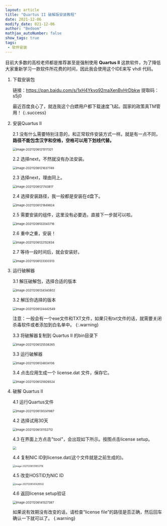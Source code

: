 ```yaml
---
layout: article
title: "Quartus II 破解版安装教程"
date: 2021-12-06
modify_date: 021-12-06
author: "Bedoom"
mathjax_autoNumber: false
show_tags: true
tags: 
 - 软件安装
---
```


目前大多数的高校老师都是推荐甚至是强制使用 **Quartus II** 这款软件，为了降低大家重新学习一款软件所花费的时间，因此我会使用这个IDE来写 vhdl 代码。

<!--more-->

1. 下载安装包

   链接：https://pan.baidu.com/s/1xH4Ykvo92maXenBvHrDbkw 
   提取码：s5j0

   最近百度良心了，就连我这个白嫖用户都下载速度飞起。国家的政策真TM管用！
   {:.success}

2. 安装Quartus II

   2.1 没有什么需要特别注意的，和正常软件安装方式一样。就是有一点不同，**路径不能包含汉字和空格，空格可以用下划线代替。**

   <img src="https://gitee.com/bedoom/images/raw/master/202112061215784.png" alt="image-20211206121517321" style="zoom:67%;" />

   2.2 选择next，不然就没有办法安装。

   <img src="https://gitee.com/bedoom/images/raw/master/202112061216527.png" alt="image-20211206121637749" style="zoom:67%;" />

   2.3 选择next，理由同上。

   <img src="https://gitee.com/bedoom/images/raw/master/202112061217248.png" alt="image-20211206121743817" style="zoom:67%;" />

   2.4 选择安装路径，我一般都是安装在d盘下。

   <img src="https://gitee.com/bedoom/images/raw/master/202112061218249.png" alt="image-20211206121849824" style="zoom:67%;" />

   2.5 需要安装的组件，这里没有必要选，直接下一步就可以啦。

   <img src="https://gitee.com/bedoom/images/raw/master/202112061220082.png" alt="image-20211206122043716" style="zoom:67%;" />

   2.6 重中之重，安装！

   <img src="https://gitee.com/bedoom/images/raw/master/202112061221255.png" alt="image-20211206122152834" style="zoom:67%;" />

   2.7 等待一段时间后，就会安装好。

   <img src="https://gitee.com/bedoom/images/raw/master/202112061233880.png" alt="image-20211206123300313" style="zoom:67%;" />

3. 运行破解器

   3.1 解压破解包，选择合适的版本

   <img src="https://gitee.com/bedoom/images/raw/master/202112061243793.png" alt="image-20211206124340802" style="zoom:67%;" />

   3.2 解压你选择的版本

   <img src="C:/Users/MC/AppData/Roaming/Typora/typora-user-images/image-20211206124442549.png" alt="image-20211206124442549" style="zoom:67%;" />

   注意：一般会有一个exe文件和TXT文件，如果只有txt文件的话，就需要关闭杀毒软件或者添加到白名单中。
   {:.warning}
   
   3.3 将破解器复制到 Quartus II 的bin目录下
   
   <img src="https://gitee.com/bedoom/images/raw/master/202112061255369.png" alt="image-20211206125538265" style="zoom:67%;" />
   
   3.3 运行破解器
   
   <img src="https://gitee.com/bedoom/images/raw/master/202112061248386.png" alt="image-20211206124834136" style="zoom:67%;" />
   
   3.4 点击应用生成一个 license.dat 文件，保存它。
   
   <img src="https://gitee.com/bedoom/images/raw/master/202112061259466.png" alt="image-20211206125926524" style="zoom:67%;" />
   
4. 破解 Quartus II

   4.1 运行Quartus文件

   <img src="https://gitee.com/bedoom/images/raw/master/202112061302839.png" alt="image-20211206130241987" style="zoom:67%;" />

   4.2 选择试用30天

   <img src="https://gitee.com/bedoom/images/raw/master/202112061311901.png" alt="image-20211206131152712" style="zoom:67%;" />

   4.3 在界面上方点击"tool"，会出现如下所示。按图点击license setup。

   <img src="https://gitee.com/bedoom/images/raw/master/202112061318400.png" style="zoom:67%;" />

   4.4 复制NIC ID到license.dat(这个文件就是之前生成的)。

   <img src="https://gitee.com/bedoom/images/raw/master/202112061319404.png" alt="image-20211206131853716" style="zoom:50%;" />

   4.5 改变HOSTID为NIC ID

   <img src="https://gitee.com/bedoom/images/raw/master/202112061414672.png" alt="image-20211206141426502" style="zoom: 50%;" />

   4.6 返回license setup验证
   
   <img src="https://gitee.com/bedoom/images/raw/master/202112061415266.png" alt="image-20211206141527387" style="zoom:67%;" />
   
   如果说有效期没有改变的话，请检查“license file”的路径是否正确，然后回车确认一下就可以了。
   {.warning}


